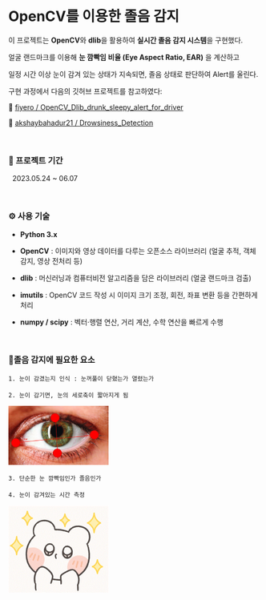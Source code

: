 # OpenCV를 이용한 졸음 감지

이 프로젝트는 **OpenCV**와 **dlib**을 활용하여 **실시간 졸음 감지 시스템**을 구현했다. <br>

얼굴 랜드마크를 이용해 **눈 깜빡임 비율 (Eye Aspect Ratio, EAR)** 을 계산하고 <br>

일정 시간 이상 눈이 감겨 있는 상태가 지속되면, 졸음 상태로 판단하여 Alert를 울린다. <br>

구현 과정에서 다음의 깃허브 프로젝트를 참고하였다: 

📌 [fiyero / OpenCV_Dlib_drunk_sleepy_alert_for_driver](https://github.com/fiyero/OpenCV_Dlib_drunk_sleepy_alert_for_driver)  

📌 [akshaybahadur21 / Drowsiness_Detection](https://github.com/akshaybahadur21/Drowsiness_Detection)  

<br>

### 📆 프로젝트 기간

&nbsp; 2023.05.24 ~ 06.07

<br>

### ⚙️ 사용 기술


- **Python 3.x**

- **OpenCV** : 이미지와 영상 데이터를 다루는 오픈소스 라이브러리 (얼굴 추적, 객체 감지, 영상 전처리 등)

- **dlib** : 머신러닝과 컴퓨터비전 알고리즘을 담은 라이브러리 (얼굴 랜드마크 검출)

- **imutils** : OpenCV 코드 작성 시 이미지 크기 조정, 회전, 좌표 변환 등을 간편하게 처리

- **numpy / scipy** : 벡터·행렬 연산, 거리 계산, 수학 연산을 빠르게 수행

<br>

### 🔋졸음 감지에 필요한 요소


```
1. 눈이 감겼는지 인식 : 눈꺼풀이 닫혔는가 열렸는가

2. 눈이 감기면, 눈의 세로축이 짧아지게 됨
```

<img src="images/eye.png" alt="Eye" width="200"/>

<br>

```
3. 단순한 눈 깜빡임인가 졸음인가

4. 눈이 감겨있는 시간 측정
```

<img src="images/twinkle.gif" alt="Eye" width="200"/>